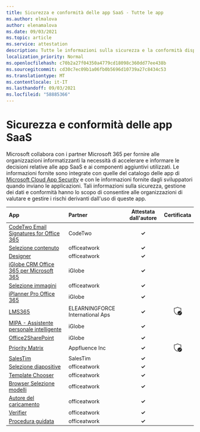 ```yaml
---
title: Sicurezza e conformità delle app SaaS - Tutte le app
ms.author: elmalova
author: elenamalova
ms.date: 09/03/2021
ms.topic: article
ms.service: attestation
description: Tutte le informazioni sulla sicurezza e la conformità disponibili per tutte le app SaaS.
localization_priority: Normal
ms.openlocfilehash: c70b2a27f04350a4779cd18098c360dd77ee438b
ms.sourcegitcommit: cd30c7ec09b1a06fb0b5696d10739a27c8434c53
ms.translationtype: MT
ms.contentlocale: it-IT
ms.lasthandoff: 09/03/2021
ms.locfileid: "58885366"
---
```

# <a name="saas-apps-security-and-compliance"></a>Sicurezza e conformità delle app SaaS

Microsoft collabora con i partner Microsoft 365 per fornire alle organizzazioni informatizzanti la necessità di accelerare e informare le decisioni relative alle app SaaS e ai componenti aggiuntivi utilizzati. Le informazioni fornite sono integrate con quelle del catalogo delle app di [Microsoft Cloud App Security](https://www.microsoft.com/en-us/enterprise-mobility-security/cloud-app-security) e con le informazioni fornite dagli sviluppatori quando inviano le applicazioni. Tali informazioni sulla sicurezza, gestione dei dati e conformità hanno lo scopo di consentire alle organizzazioni di valutare e gestire i rischi derivanti dall'uso di queste app.

| **App** | **Partner** | **Attestata dall'autore** | **Certificata** |
|:--------|:------------|:----------------------:|:-------------:|
| [CodeTwo Email Signatures for Office 365](./codetwo-email-signatures-for-office-365.md) | CodeTwo | **✓** |  |
| [Selezione contenuto](./officeatwork-content-chooser.md) | officeatwork | **✓** |  |
| [Designer](./officeatwork-designer.md) | officeatwork | **✓** |  |
| [iGlobe CRM Office 365 per Microsoft 365](./iglobe-crm-office-365-for-microsoft.md) | iGlobe | **✓** |  |
| [Selezione immagini](./officeatwork-image-chooser.md) | officeatwork | **✓** |  |
| [iPlanner Pro Office 365](./iglobe-iplanner-pro-office-365.md) | iGlobe | **✓** |  |
| [LMS365](./elearningforce-international-aps-lms365.md) | ELEARNINGFORCE International Aps | **✓** | <img alt="Certified application badge" src="../media/certified-badge.png" height="25" width="25" /> |
| [MIPA - Assistente personale intelligente](./iglobe-mipa-my-intelligent-personal-assistant.md) | iGlobe | **✓** |  |
| [Office2SharePoint](./iglobe-office2sharepoint.md) | iGlobe | **✓** |  |
| [Priority Matrix](./appfluence-inc-priority-matrix.md) | Appfluence Inc | **✓** | <img alt="Certified application badge" src="../media/certified-badge.png" height="25" width="25" /> |
| [SalesTim](./salestim.md) | SalesTim | **✓** |  |
| [Selezione diapositive](./officeatwork-slide-chooser.md) | officeatwork | **✓** |  |
| [Template Chooser](./officeatwork-template-chooser.md) | officeatwork | **✓** |  |
| [Browser Selezione modelli](./officeatwork-template-chooser-browser.md) | officeatwork | **✓** |  |
| [Autore del caricamento](./officeatwork-uploader.md) | officeatwork | **✓** |  |
| [Verifier](./officeatwork-verifier.md) | officeatwork | **✓** |  |
| [Procedura guidata](./officeatwork-wizard.md) | officeatwork | **✓** |  |

